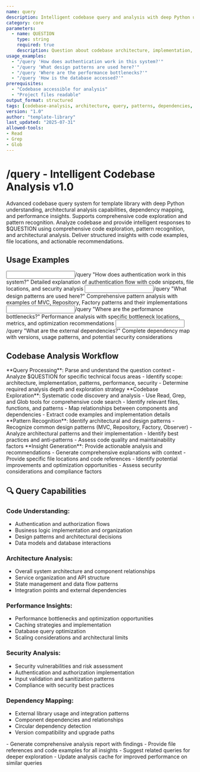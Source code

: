 ```yaml
---
name: query
description: Intelligent codebase query and analysis with deep Python understanding and architectural insights
category: core
parameters: 
  - name: QUESTION
    type: string
    required: true
    description: Question about codebase architecture, implementation, patterns, or dependencies
usage_examples:
  - "/query 'How does authentication work in this system?'"
  - "/query 'What design patterns are used here?'"
  - "/query 'Where are the performance bottlenecks?'"
  - "/query 'How is the database accessed?'"
prerequisites: 
  - "Codebase accessible for analysis"
  - "Project files readable"
output_format: structured
tags: [codebase-analysis, architecture, query, patterns, dependencies, v2-enhanced]
version: "1.0"
author: "template-library"
last_updated: "2025-07-31"
allowed-tools:
- Read
- Grep
- Glob
---
```


# /query - Intelligent Codebase Analysis v1.0

<context type="project">
Advanced codebase query system for template library with deep Python understanding, architectural analysis capabilities, dependency mapping, and performance insights. Supports comprehensive code exploration and pattern recognition.
</context>

<instructions>
Analyze codebase and provide intelligent responses to $QUESTION using comprehensive code exploration, pattern recognition, and architectural analysis. Deliver structured insights with code examples, file locations, and actionable recommendations.
</instructions>

## Usage Examples

<examples>
<example>
<input>/query "How does authentication work in this system?"</input>
<expected_output>Detailed explanation of authentication flow with code snippets, file locations, and security analysis</expected_output>
</example>
<example>
<input>/query "What design patterns are used here?"</input>
<expected_output>Comprehensive pattern analysis with examples of MVC, Repository, Factory patterns and their implementations</expected_output>
</example>
<example>
<input>/query "Where are the performance bottlenecks?"</input>
<expected_output>Performance analysis with specific bottleneck locations, metrics, and optimization recommendations</expected_output>
</example>
<example>
<input>/query "What are the external dependencies?"</input>
<expected_output>Complete dependency map with versions, usage patterns, and potential security considerations</expected_output>
</example>
</examples>

## Codebase Analysis Workflow

<workflow type="sequential">
<task priority="high">
**Query Processing**: Parse and understand the question context
- Analyze $QUESTION for specific technical focus areas
- Identify scope: architecture, implementation, patterns, performance, security
- Determine required analysis depth and exploration strategy
</task>

<task priority="high">
**Codebase Exploration**: Systematic code discovery and analysis
- Use Read, Grep, and Glob tools for comprehensive code search
- Identify relevant files, functions, and patterns
- Map relationships between components and dependencies
- Extract code examples and implementation details
</task>

<task priority="high">
**Pattern Recognition**: Identify architectural and design patterns
- Recognize common design patterns (MVC, Repository, Factory, Observer)
- Analyze architectural patterns and their implementation
- Identify best practices and anti-patterns
- Assess code quality and maintainability factors
</task>

<task priority="medium">
**Insight Generation**: Provide actionable analysis and recommendations
- Generate comprehensive explanations with context
- Provide specific file locations and code references
- Identify potential improvements and optimization opportunities
- Assess security considerations and compliance factors
</task>
</workflow>

## 🔍 Query Capabilities

### **Code Understanding:**
- Authentication and authorization flows
- Business logic implementation and organization
- Design patterns and architectural decisions
- Data models and database interactions

### **Architecture Analysis:**
- Overall system architecture and component relationships
- Service organization and API structure
- State management and data flow patterns
- Integration points and external dependencies

### **Performance Insights:**
- Performance bottlenecks and optimization opportunities
- Caching strategies and implementation
- Database query optimization
- Scaling considerations and architectural limits

### **Security Analysis:**
- Security vulnerabilities and risk assessment
- Authentication and authorization implementation
- Input validation and sanitization patterns
- Compliance with security best practices

### **Dependency Mapping:**
- External library usage and integration patterns
- Component dependencies and relationships
- Circular dependency detection
- Version compatibility and upgrade paths

<automation trigger="completion">
- Generate comprehensive analysis report with findings
- Provide file references and code examples for all insights
- Suggest related queries for deeper exploration
- Update analysis cache for improved performance on similar queries
</automation>